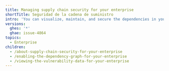 ```yaml
---
title: Managing supply chain security for your enterprise
shortTitle: Seguridad de la cadena de suministro
intro: 'You can visualize, maintain, and secure the dependencies in your developers'' software supply chain.'
versions:
  ghes: '*'
  ghae: issue-4864
topics:
  - Enterprise
children:
  - /about-supply-chain-security-for-your-enterprise
  - /enabling-the-dependency-graph-for-your-enterprise
  - /viewing-the-vulnerability-data-for-your-enterprise
---
```


